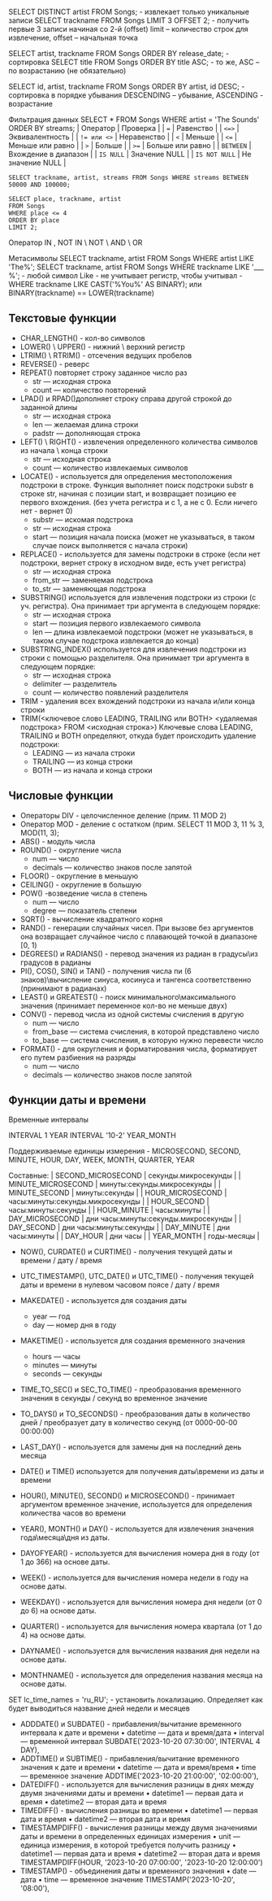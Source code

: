 SELECT DISTINCT artist FROM Songs;    - извлекает только уникальные записи
SELECT trackname FROM Songs LIMIT 3 OFFSET 2; - получить первые 3 записи начиная со 2-й (offset) limit – количество строк для извлечение, offset – начальная точка

SELECT artist, trackname FROM Songs ORDER BY release_date; - сортировка
SELECT title FROM Songs ORDER BY title ASC; - то же, ASC – по возрастанию (не обязательно)

SELECT id, artist, trackname FROM Songs ORDER BY artist, id DESC; - сортировка в порядке убывания DESCENDING – убывание, ASCENDING - возрастание

Фильтрация данных 
SELECT * FROM Songs WHERE artist = 'The Sounds' ORDER BY streams;
| Оператор | Проверка |
| `=` | Равенство |
| `<=>` | Эквивалентность |
| `!= или <>` | Неравенство |
| `<` | Меньше |
| `<=` | Меньше или равно |
| `>` | Больше |
| `>=` | Больше или равно |
| `BETWEEN` | Вхождение в диапазон |
| `IS NULL` | Значение NULL |
| `IS NOT NULL` | Не значение NULL |

```
SELECT trackname, artist, streams FROM Songs WHERE streams BETWEEN 50000 AND 100000;
```

```
SELECT place, trackname, artist 
FROM Songs 
WHERE place <= 4 
ORDER BY place 
LIMIT 2;
```
Оператор
IN , NOT IN \ NOT \ AND \ OR

Метасимволы
SELECT trackname, artist FROM Songs WHERE artist LIKE 'The%';
SELECT trackname, artist FROM Songs WHERE trackname LIKE '___ %'; - любой символ
Like - не учитывает регистр, чтобы учитывал - WHERE trackname LIKE CAST('%You%' AS BINARY);
или BINARY(trackname) == LOWER(trackname) 

## Текстовые функции
- CHAR_LENGTH() - кол-во символов
- LOWER() \ UPPER() - нижний \ верхний регистр
- LTRIM() \ RTRIM() -  отсечения ведущих пробелов
- REVERSE() - реверс
- REPEAT() повторяет строку заданное число раз
  -	str — исходная строка
  -	count — количество повторений
- LPAD() и RPAD()дополняет строку справа другой строкой до заданной длины
  -	str — исходная строка
  -	len — желаемая длина строки
  -	padstr — дополняющая строка
- LEFT() \ RIGHT() - извлечения определенного количества символов из начала \ конца строки
  - str — исходная строка
  - count — количество извлекаемых символов
- LOCATE() - используется для определения местоположения подстроки в строке. Функция выполняет поиск подстроки substr в строке str, начиная с позиции start, и возвращает позицию ее первого вхождения. (без учета регистра и с 1, а не с 0. Если ничего нет - вернет 0)
  - substr — искомая подстрока
  - str — исходная строка
  - start — позиция начала поиска (может не указываться, в таком случае поиск выполняется с начала строки)
- REPLACE() - используется для замены подстроки в строке (если нет подстроки, вернет строку в исходном виде, есть учет регистра)
  - str — исходная строка
  - from_str — заменяемая подстрока
  - to_str — заменяющая подстрока
- SUBSTRING() используется для извлечения подстроки из строки (с уч. регистра). Она принимает три аргумента в следующем порядке:
  - str — исходная строка
  - start — позиция первого извлекаемого символа
  - len — длина извлекаемой подстроки (может не указываться, в таком случае подстрока извлекается до конца)
- SUBSTRING_INDEX() используется для извлечения подстроки из строки с помощью разделителя. Она принимает три аргумента в следующем порядке:
  - str — исходная строка
  - delimiter — разделитель
  - count — количество появлений разделителя
- TRIM -  удаления всех вхождений подстроки из начала и/или конца строки
- TRIM(<ключевое слово LEADING, TRAILING или BOTH> <удаляемая подстрока> FROM <исходная строка>)
  Ключевые слова LEADING, TRAILING и BOTH определяют, откуда будет происходить удаление подстроки:
  - LEADING — из начала строки
  - TRAILING  — из конца строки
  - BOTH — из начала и конца строки

## Числовые функции
- Операторы DIV - целочисленное деление (прим. 11 MOD 2)
- Оператор MOD - деление с остатком (прим. SELECT 11 MOD 3, 11 % 3,  MOD(11, 3); 
- ABS() - модуль числа
- ROUND() - округление числа
  - num — число
  - decimals — количество знаков после запятой
- FLOOR() - округление в меньшую
- CEILING() - округление в большую
- POW() -возведение числа в степень 
  - num — число
  - degree — показатель степени
- SQRT() - вычисление квадратного корня
- RAND() - генерации случайных чисел. При вызове без аргументов она возвращает случайное число с плавающей точкой в диапазоне [0, 1)
- DEGREES() и RADIANS() - перевод значения из радиан в градусы\из градусов в радианы
- PI(), COS(), SIN() и TAN() -  получения числа пи (6 знаков)\вычисление синуса, косинуса и тангенса соответственно (принимают в радианах)
- LEAST() и GREATEST() -  поиск минимального\максимального значения (принимает переменное кол-во не меньше двух)
- CONV() - перевод числа из одной системы счисления в другую
  - num — число
  - from_base — система счисления, в которой представлено число
  - to_base — система счисления, в которую нужно перевести число
- FORMAT() - для округления и форматирования числа, форматирует его путем разбиения на разряды
  - num — число
  - decimals — количество знаков после запятой

## Функции даты и времени
Временные интервалы

INTERVAL 1 YEAR
INTERVAL '10-2' YEAR_MONTH

Поддерживаемые единицы измерения - MICROSECOND, SECOND, MINUTE, HOUR, DAY, WEEK, MONTH, QUARTER, YEAR

Составные:
| SECOND_MICROSECOND	| секунды.микросекунды | 
| MINUTE_MICROSECOND	| минуты:секунды.микросекунды | 
| MINUTE_SECOND	| минуты:секунды | 
| HOUR_MICROSECOND	| часы:минуты:секунды.микросекунды | 
| HOUR_SECOND	| часы:минуты:секунды | 
| HOUR_MINUTE	| часы:минуты | 
| DAY_MICROSECOND	| дни часы:минуты:секунды.микросекунды | 
| DAY_SECOND	| дни часы:минуты:секунды | 
| DAY_MINUTE	| дни часы:минуты | 
| DAY_HOUR	| дни часы | 
| YEAR_MONTH	| годы-месяцы | 

- NOW(), CURDATE() и CURTIME() - получения текущей даты и времени / дату / время
- UTC_TIMESTAMP(), UTC_DATE() и UTC_TIME() - получения текущей даты и времени в нулевом часовом поясе / дату / время
- MAKEDATE() - используется для создания даты
  - year — год
  - day — номер дня в году
- MAKETIME() - используется для создания временного значения
  - hours — часы
  - minutes — минуты
  - seconds — секунды
- TIME_TO_SEC() и SEC_TO_TIME() - преобразования временного значения в секунды / секунд во временное значение
- TO_DAYS() и TO_SECONDS() - преобразования даты в количество дней /  преобразует дату в количество секунд (от 0000-00-00 00:00:00)
- LAST_DAY() - используется для замены дня на последний день месяца

- DATE() и TIME() используется для получения даты\времени из даты и времени
- HOUR(), MINUTE(), SECOND() и MICROSECOND() - принимает аргументом временное значение, используется для определения количества часов во времени
- YEAR(), MONTH() и DAY() - используется для извлечения значения года\месяца\дня из даты.
- DAYOFYEAR() - используется для вычисления номера дня в году (от 1 до 366) на основе даты.
- WEEK() - используется для вычисления номера недели в году на основе даты. 
- WEEKDAY() - используется для вычисления номера дня недели (от 0 до 6) на основе даты.
- QUARTER() -  используется для вычисления номера квартала (от 1 до 4) на основе даты. 
- DAYNAME() - используется для вычисления названия дня недели на основе даты. 
- MONTHNAME() - используется для определения названия месяца на основе даты. 

SET lc_time_names = 'ru_RU'; - установить локализацию. Определяет как будет выводиться название дней недели и месяцев

- ADDDATE() и SUBDATE() - прибавления/вычитание временного интервала к дате и времени
 • datetime — дата и время/дата
 • interval — временной интервал
     SUBDATE('2023-10-20 07:30:00', INTERVAL 4 DAY),
- ADDTIME() и SUBTIME() - прибавления/вычитание временного значения к дате и времени
 • datetime — дата и время/время
 • time — временное значение
    ADDTIME('2023-10-20 21:00:00', '02:00:00'),
- DATEDIFF() - используется для вычисления разницы в днях между двумя значениями даты и времени
 • datetime1 — первая дата и время
 • datetime2 — вторая дата и время
- TIMEDIFF() - вычисления разницы во времени
 • datetime1 — первая дата и время
 • datetime2 — вторая дата и время
- TIMESTAMPDIFF() - вычисления разницы между двумя значениями даты и времени в определенных единицах измерения
 • unit — единица измерения, в которой требуется получить разницу
 • datetime1 — первая дата и время
 • datetime2 — вторая дата и время
      TIMESTAMPDIFF(HOUR, '2023-10-20 07:00:00', '2023-10-20 12:00:00')
- TIMESTAMP() - объединения даты и временного значения
 • date — дата
 • time — временное значение
      TIMESTAMP('2023-10-20', '08:00'),
